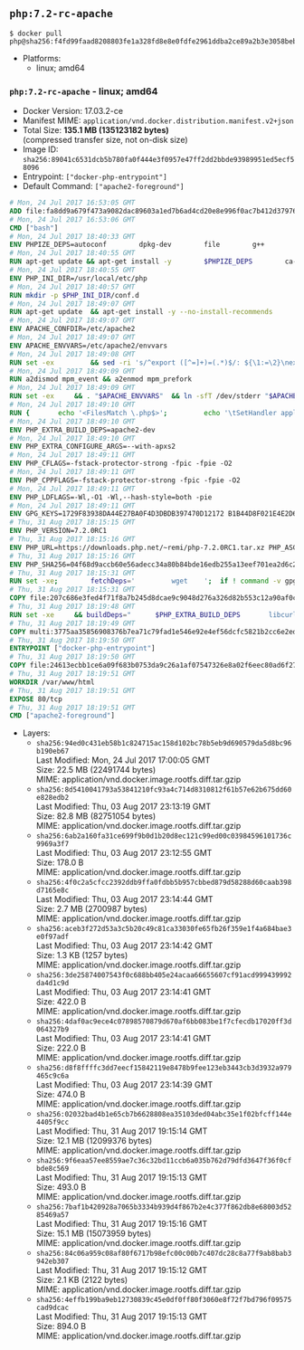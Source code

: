 ## `php:7.2-rc-apache`

```console
$ docker pull php@sha256:f4fd99faad8208803fe1a328fd8e8e0fdfe2961ddba2ce89a2b3e3058bebd2d5
```

-	Platforms:
	-	linux; amd64

### `php:7.2-rc-apache` - linux; amd64

-	Docker Version: 17.03.2-ce
-	Manifest MIME: `application/vnd.docker.distribution.manifest.v2+json`
-	Total Size: **135.1 MB (135123182 bytes)**  
	(compressed transfer size, not on-disk size)
-	Image ID: `sha256:89041c6531dcb5b780fa0f444e3f0957e47ff2dd2bbde93989951ed5ecf58096`
-	Entrypoint: `["docker-php-entrypoint"]`
-	Default Command: `["apache2-foreground"]`

```dockerfile
# Mon, 24 Jul 2017 16:53:05 GMT
ADD file:fa8dd9a679f473a9082dac89603a1ed7b6ad4cd20e8e996f0ac7b412d379761e in / 
# Mon, 24 Jul 2017 16:53:06 GMT
CMD ["bash"]
# Mon, 24 Jul 2017 18:40:33 GMT
ENV PHPIZE_DEPS=autoconf 		dpkg-dev 		file 		g++ 		gcc 		libc-dev 		libpcre3-dev 		make 		pkg-config 		re2c
# Mon, 24 Jul 2017 18:40:55 GMT
RUN apt-get update && apt-get install -y 		$PHPIZE_DEPS 		ca-certificates 		curl 		libedit2 		libsqlite3-0 		libxml2 		xz-utils 	--no-install-recommends && rm -r /var/lib/apt/lists/*
# Mon, 24 Jul 2017 18:40:55 GMT
ENV PHP_INI_DIR=/usr/local/etc/php
# Mon, 24 Jul 2017 18:40:57 GMT
RUN mkdir -p $PHP_INI_DIR/conf.d
# Mon, 24 Jul 2017 18:49:07 GMT
RUN apt-get update 	&& apt-get install -y --no-install-recommends 		apache2 	&& rm -rf /var/lib/apt/lists/*
# Mon, 24 Jul 2017 18:49:07 GMT
ENV APACHE_CONFDIR=/etc/apache2
# Mon, 24 Jul 2017 18:49:07 GMT
ENV APACHE_ENVVARS=/etc/apache2/envvars
# Mon, 24 Jul 2017 18:49:08 GMT
RUN set -ex 		&& sed -ri 's/^export ([^=]+)=(.*)$/: ${\1:=\2}\nexport \1/' "$APACHE_ENVVARS" 		&& . "$APACHE_ENVVARS" 	&& for dir in 		"$APACHE_LOCK_DIR" 		"$APACHE_RUN_DIR" 		"$APACHE_LOG_DIR" 		/var/www/html 	; do 		rm -rvf "$dir" 		&& mkdir -p "$dir" 		&& chown -R "$APACHE_RUN_USER:$APACHE_RUN_GROUP" "$dir"; 	done
# Mon, 24 Jul 2017 18:49:09 GMT
RUN a2dismod mpm_event && a2enmod mpm_prefork
# Mon, 24 Jul 2017 18:49:09 GMT
RUN set -ex 	&& . "$APACHE_ENVVARS" 	&& ln -sfT /dev/stderr "$APACHE_LOG_DIR/error.log" 	&& ln -sfT /dev/stdout "$APACHE_LOG_DIR/access.log" 	&& ln -sfT /dev/stdout "$APACHE_LOG_DIR/other_vhosts_access.log"
# Mon, 24 Jul 2017 18:49:10 GMT
RUN { 		echo '<FilesMatch \.php$>'; 		echo '\tSetHandler application/x-httpd-php'; 		echo '</FilesMatch>'; 		echo; 		echo 'DirectoryIndex disabled'; 		echo 'DirectoryIndex index.php index.html'; 		echo; 		echo '<Directory /var/www/>'; 		echo '\tOptions -Indexes'; 		echo '\tAllowOverride All'; 		echo '</Directory>'; 	} | tee "$APACHE_CONFDIR/conf-available/docker-php.conf" 	&& a2enconf docker-php
# Mon, 24 Jul 2017 18:49:10 GMT
ENV PHP_EXTRA_BUILD_DEPS=apache2-dev
# Mon, 24 Jul 2017 18:49:10 GMT
ENV PHP_EXTRA_CONFIGURE_ARGS=--with-apxs2
# Mon, 24 Jul 2017 18:49:11 GMT
ENV PHP_CFLAGS=-fstack-protector-strong -fpic -fpie -O2
# Mon, 24 Jul 2017 18:49:11 GMT
ENV PHP_CPPFLAGS=-fstack-protector-strong -fpic -fpie -O2
# Mon, 24 Jul 2017 18:49:11 GMT
ENV PHP_LDFLAGS=-Wl,-O1 -Wl,--hash-style=both -pie
# Mon, 24 Jul 2017 18:49:11 GMT
ENV GPG_KEYS=1729F83938DA44E27BA0F4D3DBDB397470D12172 B1B44D8F021E4E2D6021E995DC9FF8D3EE5AF27F
# Thu, 31 Aug 2017 18:15:15 GMT
ENV PHP_VERSION=7.2.0RC1
# Thu, 31 Aug 2017 18:15:16 GMT
ENV PHP_URL=https://downloads.php.net/~remi/php-7.2.0RC1.tar.xz PHP_ASC_URL=https://downloads.php.net/~remi/php-7.2.0RC1.tar.xz.asc
# Thu, 31 Aug 2017 18:15:16 GMT
ENV PHP_SHA256=04f68d9accb60e56adecc34a80b84bde16edb255a13eef701ea2d6c2b13dc15b PHP_MD5=
# Thu, 31 Aug 2017 18:15:31 GMT
RUN set -xe; 		fetchDeps=' 		wget 	'; 	if ! command -v gpg > /dev/null; then 		fetchDeps="$fetchDeps 			dirmngr 			gnupg2 		"; 	fi; 	apt-get update; 	apt-get install -y --no-install-recommends $fetchDeps; 	rm -rf /var/lib/apt/lists/*; 		mkdir -p /usr/src; 	cd /usr/src; 		wget -O php.tar.xz "$PHP_URL"; 		if [ -n "$PHP_SHA256" ]; then 		echo "$PHP_SHA256 *php.tar.xz" | sha256sum -c -; 	fi; 	if [ -n "$PHP_MD5" ]; then 		echo "$PHP_MD5 *php.tar.xz" | md5sum -c -; 	fi; 		if [ -n "$PHP_ASC_URL" ]; then 		wget -O php.tar.xz.asc "$PHP_ASC_URL"; 		export GNUPGHOME="$(mktemp -d)"; 		for key in $GPG_KEYS; do 			gpg --keyserver ha.pool.sks-keyservers.net --recv-keys "$key"; 		done; 		gpg --batch --verify php.tar.xz.asc php.tar.xz; 		rm -rf "$GNUPGHOME"; 	fi; 		apt-get purge -y --auto-remove -o APT::AutoRemove::RecommendsImportant=false $fetchDeps
# Thu, 31 Aug 2017 18:15:31 GMT
COPY file:207c686e3fed4f71f8a7b245d8dcae9c9048d276a326d82b553c12a90af0c0ca in /usr/local/bin/ 
# Thu, 31 Aug 2017 18:19:48 GMT
RUN set -xe 	&& buildDeps=" 		$PHP_EXTRA_BUILD_DEPS 		libcurl4-openssl-dev 		libedit-dev 		libsqlite3-dev 		libssl-dev 		libxml2-dev 		zlib1g-dev 	" 	&& apt-get update && apt-get install -y $buildDeps --no-install-recommends && rm -rf /var/lib/apt/lists/* 		&& export CFLAGS="$PHP_CFLAGS" 		CPPFLAGS="$PHP_CPPFLAGS" 		LDFLAGS="$PHP_LDFLAGS" 	&& docker-php-source extract 	&& cd /usr/src/php 	&& gnuArch="$(dpkg-architecture --query DEB_BUILD_GNU_TYPE)" 	&& debMultiarch="$(dpkg-architecture --query DEB_BUILD_MULTIARCH)" 	&& if [ ! -d /usr/include/curl ]; then 		ln -sT "/usr/include/$debMultiarch/curl" /usr/local/include/curl; 	fi 	&& ./configure 		--build="$gnuArch" 		--with-config-file-path="$PHP_INI_DIR" 		--with-config-file-scan-dir="$PHP_INI_DIR/conf.d" 				--disable-cgi 				--enable-ftp 		--enable-mbstring 		--enable-mysqlnd 				--with-curl 		--with-libedit 		--with-openssl 		--with-zlib 				--with-pcre-regex=/usr 		--with-libdir="lib/$debMultiarch" 				$PHP_EXTRA_CONFIGURE_ARGS 	&& make -j "$(nproc)" 	&& make install 	&& { find /usr/local/bin /usr/local/sbin -type f -executable -exec strip --strip-all '{}' + || true; } 	&& make clean 	&& cd / 	&& docker-php-source delete 		&& apt-get purge -y --auto-remove -o APT::AutoRemove::RecommendsImportant=false $buildDeps 		&& pecl update-channels 	&& rm -rf /tmp/pear ~/.pearrc
# Thu, 31 Aug 2017 18:19:49 GMT
COPY multi:3775aa35856908376b7ea71c79fad1e546e92e4ef56dcfc5821b2cc6e2ed6cdc in /usr/local/bin/ 
# Thu, 31 Aug 2017 18:19:50 GMT
ENTRYPOINT ["docker-php-entrypoint"]
# Thu, 31 Aug 2017 18:19:50 GMT
COPY file:24613ecbb1ce6a09f683b0753da9c26a1af07547326e8a02f6eec80ad6f2774a in /usr/local/bin/ 
# Thu, 31 Aug 2017 18:19:51 GMT
WORKDIR /var/www/html
# Thu, 31 Aug 2017 18:19:51 GMT
EXPOSE 80/tcp
# Thu, 31 Aug 2017 18:19:51 GMT
CMD ["apache2-foreground"]
```

-	Layers:
	-	`sha256:94ed0c431eb58b1c824715ac158d102bc78b5eb9d690579da5d8bc96b190eb67`  
		Last Modified: Mon, 24 Jul 2017 17:00:05 GMT  
		Size: 22.5 MB (22491744 bytes)  
		MIME: application/vnd.docker.image.rootfs.diff.tar.gzip
	-	`sha256:8d5410041793a53841210fc93a4c714d8310812f61b57e62b675dd60e828edb2`  
		Last Modified: Thu, 03 Aug 2017 23:13:19 GMT  
		Size: 82.8 MB (82751054 bytes)  
		MIME: application/vnd.docker.image.rootfs.diff.tar.gzip
	-	`sha256:6ab2a160fa31ce699f9b0d1b20d8ec121c99ed00c03984596101736c9969a3f7`  
		Last Modified: Thu, 03 Aug 2017 23:12:55 GMT  
		Size: 178.0 B  
		MIME: application/vnd.docker.image.rootfs.diff.tar.gzip
	-	`sha256:4f0c2a5cfcc2392ddb9ffa0fdbb5b957cbbed879d58288d60caab398d7165e8c`  
		Last Modified: Thu, 03 Aug 2017 23:14:44 GMT  
		Size: 2.7 MB (2700987 bytes)  
		MIME: application/vnd.docker.image.rootfs.diff.tar.gzip
	-	`sha256:aceb3f272d53a3c5b20c49c81ca33030fe65fb26f359e1f4a684bae3e0f97adf`  
		Last Modified: Thu, 03 Aug 2017 23:14:42 GMT  
		Size: 1.3 KB (1257 bytes)  
		MIME: application/vnd.docker.image.rootfs.diff.tar.gzip
	-	`sha256:3de25874007543f0c688bb405e24acaa66655607cf91acd999439992da4d1c9d`  
		Last Modified: Thu, 03 Aug 2017 23:14:41 GMT  
		Size: 422.0 B  
		MIME: application/vnd.docker.image.rootfs.diff.tar.gzip
	-	`sha256:4daf0ac9ece4c07898570879d670af6bb083be1f7cfecdb17020ff3d064327b9`  
		Last Modified: Thu, 03 Aug 2017 23:14:41 GMT  
		Size: 222.0 B  
		MIME: application/vnd.docker.image.rootfs.diff.tar.gzip
	-	`sha256:d8f8ffffc3dd7eecf15842119e8478b9fee123eb3443cb3d3932a979465c9c6a`  
		Last Modified: Thu, 03 Aug 2017 23:14:39 GMT  
		Size: 474.0 B  
		MIME: application/vnd.docker.image.rootfs.diff.tar.gzip
	-	`sha256:02032bad4b1e65cb7b6628808ea35103ded04abc35e1f02bfcff144e4405f9cc`  
		Last Modified: Thu, 31 Aug 2017 19:15:14 GMT  
		Size: 12.1 MB (12099376 bytes)  
		MIME: application/vnd.docker.image.rootfs.diff.tar.gzip
	-	`sha256:9f6eaa57ee8559ae7c36c32bd11ccb6a035b762d79dfd3647f36f0cfbde8c569`  
		Last Modified: Thu, 31 Aug 2017 19:15:13 GMT  
		Size: 493.0 B  
		MIME: application/vnd.docker.image.rootfs.diff.tar.gzip
	-	`sha256:7baf1b420928a7065b3334b939d4f867b2e4c377f862db8e68003d5285469a57`  
		Last Modified: Thu, 31 Aug 2017 19:15:16 GMT  
		Size: 15.1 MB (15073959 bytes)  
		MIME: application/vnd.docker.image.rootfs.diff.tar.gzip
	-	`sha256:84c06a959c08af80f6717b98efc00c00b7c407dc28c8a77f9ab8bab3942eb307`  
		Last Modified: Thu, 31 Aug 2017 19:15:12 GMT  
		Size: 2.1 KB (2122 bytes)  
		MIME: application/vnd.docker.image.rootfs.diff.tar.gzip
	-	`sha256:4effb199ba9eb12730839c45e0df0ff80f3060e8f72f7bd796f09575cad9dcac`  
		Last Modified: Thu, 31 Aug 2017 19:15:13 GMT  
		Size: 894.0 B  
		MIME: application/vnd.docker.image.rootfs.diff.tar.gzip
